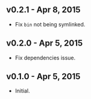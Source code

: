 ## v0.2.1 - Apr 8, 2015

* Fix `bin` not being symlinked.

## v0.2.0 - Apr 5, 2015

* Fix dependencies issue.

## v0.1.0 - Apr 5, 2015

* Initial.

